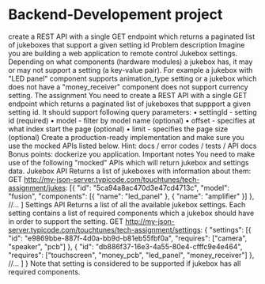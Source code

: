 # Backend-Developement project
create a REST API with a single GET endpoint which returns a paginated list of jukeboxes that support a given setting id
Problem description
Imagine you are building a web application to remote control Jukebox settings. Depending on what components (hardware modules) a jukebox has, it may or may not support a setting (a key-value pair). For example a jukebox with "LED panel" component supports animation_type setting or a jukebox which does not have a "money_receiver" component does not support currency setting.
The assignment
You need to create a REST API with a single GET endpoint which returns a paginated list of jukeboxes that suppport a given setting id. It should support following query parameters:
•	settingId - setting id (required)
•	model - filter by model name (optional)
•	offset - specifies at what index start the page (optional)
•	limit - specifies the page size (optional)
Create a production-ready implementation and make sure you use the mocked APIs listed below.
Hint: docs / error codes / tests / API docs
Bonus points: dockerize you application.
Important notes
You need to make use of the following "mocked" APIs which will return jukebox and settings data.
Jukebox API
Returns a list of jukeboxes with information about them:
GET http://my-json-server.typicode.com/touchtunes/tech-assignment/jukes:
[{
  "id": "5ca94a8ac470d3e47cd4713c",
  "model": "fusion",
  "components": [{
    "name": "led_panel"
  }, {
    "name": "amplifier"
  }]
},
//...
]
Settings API
Returns a list of all the available jukebox settings. Each setting contains a list of required components which a jukebox should have in order to support the setting.
GET http://my-json-server.typicode.com/touchtunes/tech-assignment/settings:
{
  "settings": [{
    "id": "e9869bbe-887f-4d0a-bb9d-b81eb55fbf0a",
    "requires": ["camera", "speaker", "pcb"]
  }, {
    "id": "db886f37-16e3-4a55-80e4-cfffc9e4e464",
    "requires": ["touchscreen", "money_pcb", "led_panel", "money_receiver"]
  },
  //...
  ]
}
Note that setting is considered to be supported if jukebox has all required components.

